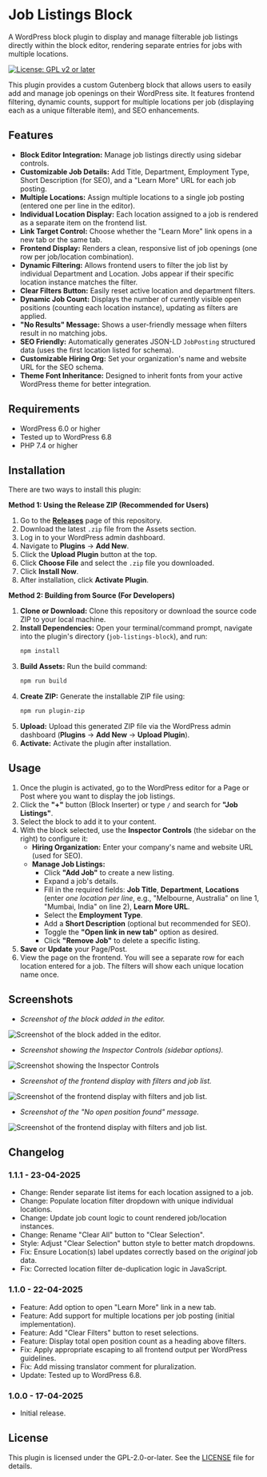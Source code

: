 # Job Listings Block

A WordPress block plugin to display and manage filterable job listings directly within the block editor, rendering separate entries for jobs with multiple locations.

[![License: GPL v2 or later](https://img.shields.io/badge/License-GPL%20v2%20or%20later-blue.svg)](https://www.gnu.org/licenses/gpl-2.0.html)

This plugin provides a custom Gutenberg block that allows users to easily add and manage job openings on their WordPress site. It features frontend filtering, dynamic counts, support for multiple locations per job (displaying each as a unique filterable item), and SEO enhancements.

## Features

*   **Block Editor Integration:** Manage job listings directly using sidebar controls.
*   **Customizable Job Details:** Add Title, Department, Employment Type, Short Description (for SEO), and a "Learn More" URL for each job posting.
*   **Multiple Locations:** Assign multiple locations to a single job posting (entered one per line in the editor).
*   **Individual Location Display:** Each location assigned to a job is rendered as a separate item on the frontend list.
*   **Link Target Control:** Choose whether the "Learn More" link opens in a new tab or the same tab.
*   **Frontend Display:** Renders a clean, responsive list of job openings (one row per job/location combination).
*   **Dynamic Filtering:** Allows frontend users to filter the job list by individual Department and Location. Jobs appear if their specific location instance matches the filter.
*   **Clear Filters Button:** Easily reset active location and department filters.
*   **Dynamic Job Count:** Displays the number of currently visible open positions (counting each location instance), updating as filters are applied.
*   **"No Results" Message:** Shows a user-friendly message when filters result in no matching jobs.
*   **SEO Friendly:** Automatically generates JSON-LD `JobPosting` structured data (uses the first location listed for schema).
*   **Customizable Hiring Org:** Set your organization's name and website URL for the SEO schema.
*   **Theme Font Inheritance:** Designed to inherit fonts from your active WordPress theme for better integration.

## Requirements

*   WordPress 6.0 or higher
*   Tested up to WordPress 6.8
*   PHP 7.4 or higher

## Installation

There are two ways to install this plugin:

**Method 1: Using the Release ZIP (Recommended for Users)**

1.  Go to the **[Releases](https://github.com/boopathirbk/Job-Listing-WordPress-Block-Plugin/releases)** page of this repository.
2.  Download the latest `.zip` file from the Assets section.
3.  Log in to your WordPress admin dashboard.
4.  Navigate to **Plugins** -> **Add New**.
5.  Click the **Upload Plugin** button at the top.
6.  Click **Choose File** and select the `.zip` file you downloaded.
7.  Click **Install Now**.
8.  After installation, click **Activate Plugin**.

**Method 2: Building from Source (For Developers)**

1.  **Clone or Download:** Clone this repository or download the source code ZIP to your local machine.
2.  **Install Dependencies:** Open your terminal/command prompt, navigate into the plugin's directory (`job-listings-block`), and run:
    ```bash
    npm install
    ```
3.  **Build Assets:** Run the build command:
    ```bash
    npm run build
    ```
4.  **Create ZIP:** Generate the installable ZIP file using:
    ```bash
    npm run plugin-zip
    ```
5.  **Upload:** Upload this generated ZIP file via the WordPress admin dashboard (**Plugins** -> **Add New** -> **Upload Plugin**).
6.  **Activate:** Activate the plugin after installation.

## Usage

1.  Once the plugin is activated, go to the WordPress editor for a Page or Post where you want to display the job listings.
2.  Click the **"+"** button (Block Inserter) or type `/` and search for **"Job Listings"**.
3.  Select the block to add it to your content.
4.  With the block selected, use the **Inspector Controls** (the sidebar on the right) to configure it:
    *   **Hiring Organization:** Enter your company's name and website URL (used for SEO).
    *   **Manage Job Listings:**
        *   Click **"Add Job"** to create a new listing.
        *   Expand a job's details.
        *   Fill in the required fields: **Job Title**, **Department**, **Locations** (enter *one location per line*, e.g., "Melbourne, Australia" on line 1, "Mumbai, India" on line 2), **Learn More URL**.
        *   Select the **Employment Type**.
        *   Add a **Short Description** (optional but recommended for SEO).
        *   Toggle the **"Open link in new tab"** option as desired.
        *   Click **"Remove Job"** to delete a specific listing.
5.  **Save** or **Update** your Page/Post.
6.  View the page on the frontend. You will see a separate row for each location entered for a job. The filters will show each unique location name once.


## Screenshots

*   *Screenshot of the block added in the editor.*

![Screenshot of the block added in the editor.](https://i.postimg.cc/vmMrPSbq/image.png)

*   *Screenshot showing the Inspector Controls (sidebar options).*

![Screenshot showing the Inspector Controls](https://i.postimg.cc/zvRHDnqH/image-1.png)

*   *Screenshot of the frontend display with filters and job list.*

![Screenshot of the frontend display with filters and job list.](https://i.postimg.cc/SNCVD9cK/image-2.png)

*   *Screenshot of the "No open position found" message.*

![Screenshot of the frontend display with filters and job list.](https://i.postimg.cc/YC7RVSxz/image-3.png)

## Changelog

### 1.1.1 - 23-04-2025
*   Change: Render separate list items for each location assigned to a job.
*   Change: Populate location filter dropdown with unique individual locations.
*   Change: Update job count logic to count rendered job/location instances.
*   Change: Rename "Clear All" button to "Clear Selection".
*   Style: Adjust "Clear Selection" button style to better match dropdowns.
*   Fix: Ensure Location(s) label updates correctly based on the *original* job data.
*   Fix: Corrected location filter de-duplication logic in JavaScript.

### 1.1.0 - 22-04-2025
*   Feature: Add option to open "Learn More" link in a new tab.
*   Feature: Add support for multiple locations per job posting (initial implementation).
*   Feature: Add "Clear Filters" button to reset selections.
*   Feature: Display total open position count as a heading above filters.
*   Fix: Apply appropriate escaping to all frontend output per WordPress guidelines.
*   Fix: Add missing translator comment for pluralization.
*   Update: Tested up to WordPress 6.8.

### 1.0.0 - 17-04-2025
*   Initial release.

## License

This plugin is licensed under the GPL-2.0-or-later.
See the [LICENSE](https://www.gnu.org/licenses/gpl-2.0.html) file for details.